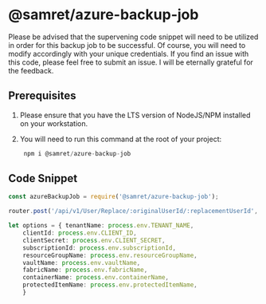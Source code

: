 # @samret/azure-backup-job

Please be advised that the supervening code snippet will need to be utilized in order for this backup job to be successful.  Of course, you will need to modify accordingly with your unique credentials. If you find an issue with this code, please feel free to submit an issue.  I will be eternally grateful for the feedback.

## Prerequisites

1. Please ensure that you have the LTS version of NodeJS/NPM installed on your workstation.
2. You will need to run this command at the root of your project:

   ```javascript
    npm i @samret/azure-backup-job
   ```

## Code Snippet

```typescript
const azureBackupJob = require('@samret/azure-backup-job');

router.post('/api/v1/User/Replace/:originalUserId/:replacementUserId', azureBackupJob(), replaceUser]);

let options = { tenantName: process.env.TENANT_NAME,
    clientId: process.env.CLIENT_ID,
    clientSecret: process.env.CLIENT_SECRET,
    subscriptionId: process.env.subscriptionId,
    resourceGroupName: process.env.resourceGroupName,
    vaultName: process.env.vaultName,
    fabricName: process.env.fabricName,
    containerName: process.env.containerName,
    protectedItemName: process.env.protectedItemName,
    }
```
